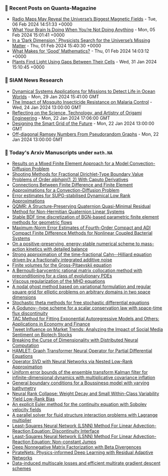 ### 📝 Recent Posts on Quanta-Magazine
<!-- quanta starts -->
* <a href="https://www.quantamagazine.org/radio-maps-may-reveal-the-universes-biggest-magnetic-fields-20240206/">Radio Maps May Reveal the Universe’s Biggest Magnetic Fields</a> - Tue, 06 Feb 2024 14:51:33 +0000
* <a href="https://www.quantamagazine.org/what-your-brain-is-doing-when-youre-not-doing-anything-20240205/">What Your Brain Is Doing When You’re Not Doing Anything</a> - Mon, 05 Feb 2024 15:01:41 +0000
* <a href="https://www.quantamagazine.org/in-a-dark-dimension-physicists-search-for-missing-matter-20240201/">In a ‘Dark Dimension,’ Physicists Search for the Universe’s Missing Matter</a> - Thu, 01 Feb 2024 15:40:30 +0000
* <a href="https://www.quantamagazine.org/what-makes-for-good-mathematics-20240201/">What Makes for ‘Good’ Mathematics?</a> - Thu, 01 Feb 2024 14:03:12 +0000
* <a href="https://www.quantamagazine.org/plants-find-light-using-gaps-between-their-cells-20240131/">Plants Find Light Using Gaps Between Their Cells</a> - Wed, 31 Jan 2024 15:10:45 +0000
<!-- quanta ends -->

### 📝 SIAM News Research
<!-- siam-news starts -->
* <a href="https://sinews.siam.org/Details-Page/dynamical-systems-applications-for-missions-to-detect-life-in-ocean-worlds">Dynamical Systems Applications for Missions to Detect Life in Ocean Worlds</a> - Mon, 29 Jan 2024 15:41:00 GMT
* <a href="https://sinews.siam.org/Details-Page/the-impact-of-mosquito-insecticide-resistance-on-malaria-control">The Impact of Mosquito Insecticide Resistance on Malaria Control</a> - Wed, 24 Jan 2024 13:00:00 GMT
* <a href="https://sinews.siam.org/Details-Page/reflecting-on-the-science-technology-and-artistry-of-origami-engineering">Reflecting on the Science, Technology, and Artistry of Origami Engineering</a> - Mon, 22 Jan 2024 17:06:00 GMT
* <a href="https://sinews.siam.org/Details-Page/designing-the-smart-grid-of-the-future">Designing the Smart Grid of the Future</a> - Mon, 22 Jan 2024 13:00:00 GMT
* <a href="https://sinews.siam.org/Details-Page/off-diagonal-ramsey-numbers-from-pseudorandom-graphs">Off-diagonal Ramsey Numbers From Pseudorandom Graphs</a> - Mon, 22 Jan 2024 13:00:00 GMT
<!-- siam-news ends -->

### 📝 Today's Arxiv Manuscripts under ``math.NA``
<!-- arxiv-math-na starts -->
* <a href="https://arxiv.org/abs/2402.03314">Results on a Mixed Finite Element Approach for a Model Convection-Diffusion Problem</a>
* <a href="https://arxiv.org/abs/2402.03487">Shooting Methods for Fractional Dirichlet-Type Boundary Value Problems of Order $alpha in (1,2)$ With Caputo Derivatives</a>
* <a href="https://arxiv.org/abs/2402.03574">Connections Between Finite Difference and Finite Element Approximations for a Convection-Diffusion Problem</a>
* <a href="https://arxiv.org/abs/2402.03586">Error estimates for SUPG-stabilised Dynamical Low Rank Approximations</a>
* <a href="https://arxiv.org/abs/2402.03624">QQMR: A Structure-Preserving Quaternion Quasi-Minimal Residual Method for Non-Hermitian Quaternion Linear Systems</a>
* <a href="https://arxiv.org/abs/2402.03641">Stable BDF time discretization of BGN-based parametric finite element methods for geometric flows</a>
* <a href="https://arxiv.org/abs/2402.03674">Maximum-Norm Error Estimates of Fourth-Order Compact and ADI Compact Finite Difference Methods for Nonlinear Coupled Bacterial Systems</a>
* <a href="https://arxiv.org/abs/2402.03731">On a positive-preserving, energy-stable numerical scheme to mass-action kinetics with detailed balance</a>
* <a href="https://arxiv.org/abs/2402.03790">Strong approximation of the time-fractional Cahn--Hilliard equation driven by a fractionally integrated additive noise</a>
* <a href="https://arxiv.org/abs/2402.03821">Finite volumes for the Gross-Pitaevskii equation</a>
* <a href="https://arxiv.org/abs/2402.03861">A Bernoulli-barycentric rational matrix collocation method with preconditioning for a class of evolutionary PDEs</a>
* <a href="https://arxiv.org/abs/2402.03929">Viscous regularization of the MHD equations</a>
* <a href="https://arxiv.org/abs/2402.04048">A nodal ghost method based on variational formulation and regular square grid for elliptic problems on arbitrary domains in two space dimensions</a>
* <a href="https://arxiv.org/abs/2402.04094">Stochastic theta methods for free stochastic differential equations</a>
* <a href="https://arxiv.org/abs/2402.04104">A Godunov--type scheme for a scalar conservation law with space-time flux discontinuity</a>
* <a href="https://arxiv.org/abs/2402.04138">TAC Method for Fitting Exponential Autoregressive Models and Others: Applications in Economy and Finance</a>
* <a href="https://arxiv.org/abs/2402.03353">Tweet Influence on Market Trends: Analyzing the Impact of Social Media Sentiment on Biotech Stocks</a>
* <a href="https://arxiv.org/abs/2402.03460">Breaking the Curse of Dimensionality with Distributed Neural Computation</a>
* <a href="https://arxiv.org/abs/2402.03541">HAMLET: Graph Transformer Neural Operator for Partial Differential Equations</a>
* <a href="https://arxiv.org/abs/2402.03655">Operator SVD with Neural Networks via Nested Low-Rank Approximation</a>
* <a href="https://arxiv.org/abs/2402.03756">Uniform error bounds of the ensemble transform Kalman filter for infinite-dimensional dynamics with multiplicative covariance inflation</a>
* <a href="https://arxiv.org/abs/2402.03859">General boundary conditions for a Boussinesq model with varying bathymetry</a>
* <a href="https://arxiv.org/abs/2402.03991">Neural Rank Collapse: Weight Decay and Small Within-Class Variability Yield Low-Rank Bias</a>
* <a href="https://arxiv.org/abs/2402.04118">An explicit Euler method for the continuity equation with Sobolev velocity fields</a>
* <a href="https://arxiv.org/abs/2212.13410">A parallel solver for fluid structure interaction problems with Lagrange multiplier</a>
* <a href="https://arxiv.org/abs/2301.06156">Least-Squares Neural Network (LSNN) Method For Linear Advection-Reaction Equation: Discontinuity Interface</a>
* <a href="https://arxiv.org/abs/2306.07445">Least-Squares Neural Network (LSNN) Method For Linear Advection-Reaction Equation: Non-constant Jumps</a>
* <a href="https://arxiv.org/abs/2309.08249">Deep Nonnegative Matrix Factorization with Beta Divergences</a>
* <a href="https://arxiv.org/abs/2402.00326">PirateNets: Physics-informed Deep Learning with Residual Adaptive Networks</a>
* <a href="https://arxiv.org/abs/2402.03021">Data-induced multiscale losses and efficient multirate gradient descent schemes</a>
<!-- arxiv-math-na ends -->
